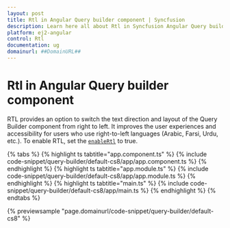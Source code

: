 ```yaml
---
layout: post
title: Rtl in Angular Query builder component | Syncfusion
description: Learn here all about Rtl in Syncfusion Angular Query builder component of Syncfusion Essential JS 2 and more.
platform: ej2-angular
control: Rtl 
documentation: ug
domainurl: ##DomainURL##
---
```


# Rtl in Angular Query builder component

RTL provides an option to switch the text direction and layout of the Query Builder component from right to left. It improves the user experiences and accessibility for users who use right-to-left languages (Arabic, Farsi, Urdu, etc.). To enable RTL, set the [`enableRtl`](https://ej2.syncfusion.com/vue/documentation/right-to-left/) to true.

{% tabs %}
{% highlight ts tabtitle="app.component.ts" %}
{% include code-snippet/query-builder/default-cs8/app/app.component.ts %}
{% endhighlight %}
{% highlight ts tabtitle="app.module.ts" %}
{% include code-snippet/query-builder/default-cs8/app/app.module.ts %}
{% endhighlight %}
{% highlight ts tabtitle="main.ts" %}
{% include code-snippet/query-builder/default-cs8/app/main.ts %}
{% endhighlight %}
{% endtabs %}
  
{% previewsample "page.domainurl/code-snippet/query-builder/default-cs8" %}
